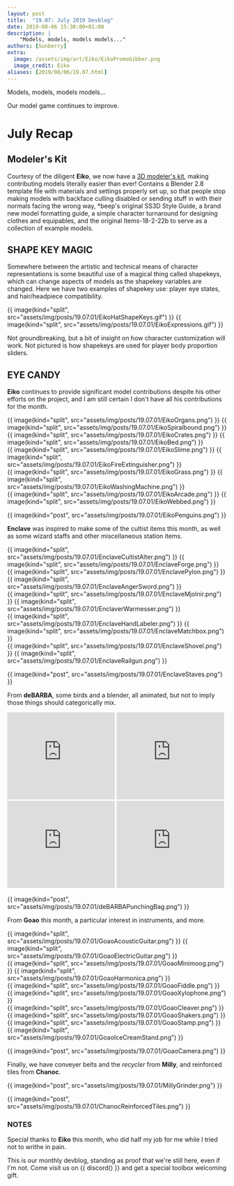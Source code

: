 ```yaml
---
layout: post
title:  "19.07: July 2019 Devblog"
date: 2019-08-06 15:30:00+01:00
description: |
    "Models, models, models models..."
authors: [Sunberry]
extra:
  image: /assets/img/art/Eiko/EikoPromoGibber.png
  image_credit: Eiko
aliases: [2019/08/06/19.07.html]
---
```


Models, models, models models...

Our model game continues to improve.

# July Recap

## Modeler's Kit

Courtesy of the diligent **Eiko**, we now have a [3D modeler's kit](https://drive.google.com/drive/folders/1fUn42ATEWXKvAGoWoCpN9EoURFW_7ppX?usp=sharing), making contributing models literally easier than ever! Contains a Blender 2.8 template file with materials and settings properly set up, so that people stop making models with backface culling disabled or sending stuff in with their normals facing the wrong way, *beep's original SS3D Style Guide, a brand new model formatting guide, a simple character turnaround for designing clothes and equipables, and the original Items-18-2-22b to serve as a collection of example models.

## SHAPE KEY MAGIC

Somewhere between the artistic and technical means of character representations is some beautiful use of a magical thing called shapekeys, which can change aspects of models as the shapekey variables are changed.
Here we have two examples of shapekey use: player eye states, and hair/headpiece compatibility.

<div class='horizontal-2' markdown='1'>
{{ image(kind="split", src="assets/img/posts/19.07.01/EikoHatShapeKeys.gif") }}
{{ image(kind="split", src="assets/img/posts/19.07.01/EikoExpressions.gif") }}
</div>

Not groundbreaking, but a bit of insight on how character customization will work. Not pictured is how shapekeys are used for player body proportion sliders.

## EYE CANDY

**Eiko** continues to provide significant model contributions despite his other efforts on the project, and I am still certain I don't have all his contributions for the month.

<div class='horizontal-2' markdown='1'>
{{ image(kind="split", src="assets/img/posts/19.07.01/EikoOrgans.png") }}
{{ image(kind="split", src="assets/img/posts/19.07.01/EikoSpiralbound.png") }}
</div>

<div class='horizontal-2' markdown='1'>
{{ image(kind="split", src="assets/img/posts/19.07.01/EikoCrates.png") }}
{{ image(kind="split", src="assets/img/posts/19.07.01/EikoBed.png") }}
</div>

<div class='horizontal-2' markdown='1'>
{{ image(kind="split", src="assets/img/posts/19.07.01/EikoSlime.png") }}
{{ image(kind="split", src="assets/img/posts/19.07.01/EikoFireExtinguisher.png") }}
</div>

<div class='horizontal-2' markdown='1'>
{{ image(kind="split", src="assets/img/posts/19.07.01/EikoGrass.png") }}
{{ image(kind="split", src="assets/img/posts/19.07.01/EikoWashingMachine.png") }}
</div>

<div class='horizontal-2' markdown='1'>
{{ image(kind="split", src="assets/img/posts/19.07.01/EikoArcade.png") }}
{{ image(kind="split", src="assets/img/posts/19.07.01/EikoWebbed.png") }}
</div>

{{ image(kind="post", src="assets/img/posts/19.07.01/EikoPenguins.png") }}

**Enclave** was inspired to make some of the cultist items this month, as well as some wizard staffs and other miscellaneous station items.

<div class='horizontal-2' markdown='1'>
{{ image(kind="split", src="assets/img/posts/19.07.01/EnclaveCultistAlter.png") }}
{{ image(kind="split", src="assets/img/posts/19.07.01/EnclaveForge.png") }}
</div>

<div class='horizontal-2' markdown='1'>
{{ image(kind="split", src="assets/img/posts/19.07.01/EnclavePylon.png") }}
{{ image(kind="split", src="assets/img/posts/19.07.01/EnclaveAngerSword.png") }}
</div>

<div class='horizontal-2' markdown='1'>
{{ image(kind="split", src="assets/img/posts/19.07.01/EnclaveMjolnir.png") }}
{{ image(kind="split", src="assets/img/posts/19.07.01/EnclaverWarmesser.png") }}
</div>

<div class='horizontal-2' markdown='1'>
{{ image(kind="split", src="assets/img/posts/19.07.01/EnclaveHandLabeler.png") }}
{{ image(kind="split", src="assets/img/posts/19.07.01/EnclaveMatchbox.png") }}
</div>

<div class='horizontal-2' markdown='1'>
{{ image(kind="split", src="assets/img/posts/19.07.01/EnclaveShovel.png") }}
{{ image(kind="split", src="assets/img/posts/19.07.01/EnclaveRailgun.png") }}
</div>

{{ image(kind="post", src="assets/img/posts/19.07.01/EnclaveStaves.png") }}

From **deBARBA**, some birds and a blender, all animated, but not to imply those things should categorically mix.

<div id="doublevid"> 
  <iframe width="320" height="200" src="https://sketchfab.com/models/1ac51f5f691a4986a5ac1e415da0c7d9/embed" frameborder="0" allow="autoplay; fullscreen; vr" mozallowfullscreen="true" webkitallowfullscreen="true" style="width:49%"></iframe>
  <iframe width="320" height="200" src="https://sketchfab.com/models/2434dc57e8594e80b80cd28c1b19a24e/embed" frameborder="0" allow="autoplay; fullscreen; vr" mozallowfullscreen="true" webkitallowfullscreen="true" style="width:49%"></iframe>
</div>

<div id="doublevid"> 
  <iframe width="320" height="200" src="https://sketchfab.com/models/19ccdf5f26a243f3bd3b47ccbe00e0ea/embed" frameborder="0" allow="autoplay; fullscreen; vr" mozallowfullscreen="true" webkitallowfullscreen="true" style="width:49%"></iframe>
  <iframe width="320" height="200" src="https://sketchfab.com/models/15567352b4a44d739e5c2dc966202b29/embed" frameborder="0" allow="autoplay; fullscreen; vr" mozallowfullscreen="true" webkitallowfullscreen="true" style="width:49%"></iframe>
</div>

{{ image(kind="post", src="assets/img/posts/19.07.01/deBARBAPunchingBag.png") }}

From **Goao** this month, a particular interest in instruments, and more.

<div class='horizontal-2' markdown='1'>
{{ image(kind="split", src="assets/img/posts/19.07.01/GoaoAcousticGuitar.png") }}
{{ image(kind="split", src="assets/img/posts/19.07.01/GoaoElectricGuitar.png") }}
</div>

<div class='horizontal-2' markdown='1'>
{{ image(kind="split", src="assets/img/posts/19.07.01/GoaoMinimoog.png") }}
{{ image(kind="split", src="assets/img/posts/19.07.01/GoaoHarmonica.png") }}
</div>

<div class='horizontal-2' markdown='1'>
{{ image(kind="split", src="assets/img/posts/19.07.01/GoaoFiddle.png") }}
{{ image(kind="split", src="assets/img/posts/19.07.01/GoaoXylophone.png") }}
</div>

<div class='horizontal-2' markdown='1'>
{{ image(kind="split", src="assets/img/posts/19.07.01/GoaoCleaver.png") }}
{{ image(kind="split", src="assets/img/posts/19.07.01/GoaoShakers.png") }}
</div>

<div class='horizontal-2' markdown='1'>
{{ image(kind="split", src="assets/img/posts/19.07.01/GoaoStamp.png") }}
{{ image(kind="split", src="assets/img/posts/19.07.01/GoaoIceCreamStand.png") }}
</div>

{{ image(kind="post", src="assets/img/posts/19.07.01/GoaoCamera.png") }}

Finally, we have conveyer belts and the *recycler* from **Milly**, and reinforced tiles from **Chanoc**.

{{ image(kind="post", src="assets/img/posts/19.07.01/MillyGrinder.png") }}

{{ image(kind="post", src="assets/img/posts/19.07.01/ChanocReinforcedTiles.png") }}

### NOTES

Special thanks to **Eiko** this month, who did half my job for me while I tried not to writhe in pain.

This is our monthly devblog, standing as proof that we're still here, even if I'm not.
Come visit us on {{ discord() }} and get a special toolbox welcoming gift.
